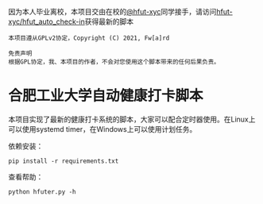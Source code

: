 因为本人毕业离校，本项目交由在校的[@hfut-xyc](https://github.com/hfut-xyc)同学接手，请访问[hfut-xyc/hfut_auto_check-in](https://github.com/hfut-xyc/hfut_auto_check-in)获得最新的脚本

```
本项目遵从GPLv2协定，Copyright (C) 2021, Fw[a]rd

免责声明
根据GPL协定，我、本项目的作者，不会对您使用这个脚本带来的任何后果负责。
```

# 合肥工业大学自动健康打卡脚本

本项目实现了最新的健康打卡系统的脚本，大家可以配合定时器使用。在Linux上可以使用systemd timer，在Windows上可以使用计划任务。

依赖安装：

```
pip install -r requirements.txt
```

查看帮助：

```
python hfuter.py -h
```
